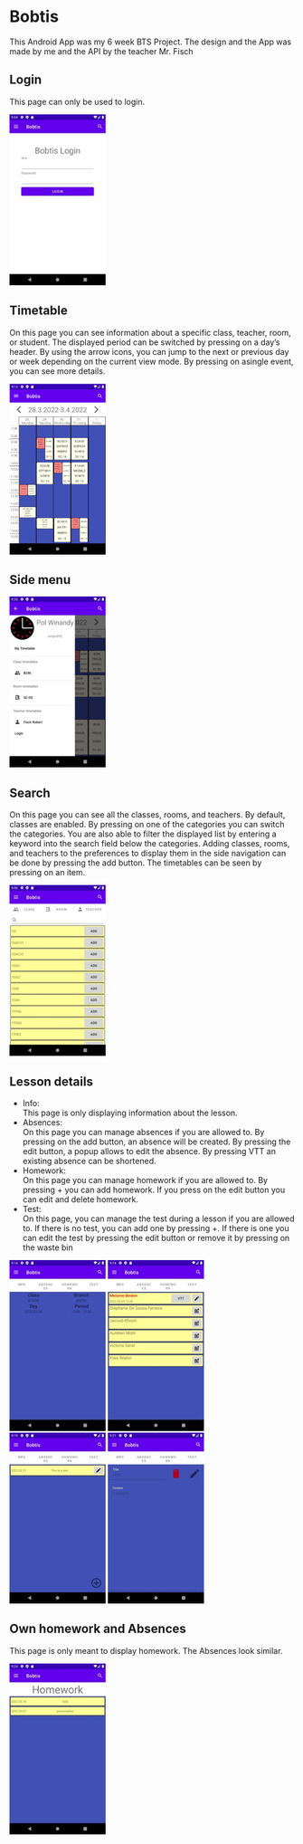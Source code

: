 # Bobtis

This Android App was my 6 week BTS Project. The design and the App was made by me and the API by the teacher Mr. Fisch 

## Login

This page can only be used to login.

<img src="Readme_Images\Login.jpg" alt="drawing" width="170px" height="302" />

## Timetable

On this page you can see information about a specific class, teacher, room, or student. The displayed period can be switched by pressing on a day’s header. By using the arrow icons, you can jump to the next or previous day or week depending on the current view mode. By pressing on asingle event, you can see more details.

<img src="Readme_Images\Timetable.png" alt="drawing" width="170px" height="302" />

## Side menu
<img src="Readme_Images\SidePanel.jpg" alt="drawing" width="170px" height="302" />

## Search

On this page you can see all the classes, rooms, and teachers. By default, classes are enabled. By pressing on one of the categories you can switch the categories. You are also able to filter the displayed list by entering a keyword into the search field below the categories. Adding classes, rooms, and teachers to the preferences to display them in the side navigation can be done by pressing the add button. The timetables can be seen by pressing on an item.

<img src="Readme_Images\Search.jpg" alt="drawing" width="170px" height="302" />

## Lesson details

- Info:  
This page is only displaying information about the lesson.  
- Absences:  
On this page you can manage absences if you are allowed to. By pressing on the add
button, an absence will be created. By pressing the edit button, a popup allows to edit the
absence. By pressing VTT an existing absence can be shortened.  
- Homework:  
On this page you can manage homework if you are allowed to. By pressing + you can
add homework. If you press on the edit button you can edit and delete homework.  
- Test:  
On this page, you can manage the test during a lesson if you are allowed to. If there is no
test, you can add one by pressing +. If there is one you can edit the test by pressing the edit
button or remove it by pressing on the waste bin

<img src="Readme_Images\LessonDetails.jpg" alt="drawing" width="170px" height="302" />
<img src="Readme_Images\LessonAbsences.jpg" alt="drawing" width="170px" height="302" />
<img src="Readme_Images\LessonHomework.jpg" alt="drawing" width="170px" height="302" />
<img src="Readme_Images\LessonTest.jpg" alt="drawing" width="170px" height="302" />

## Own homework and Absences

This page is only meant to display homework. The Absences look similar.

<img src="Readme_Images\MyHomework.jpg" alt="drawing" width="170px" height="302" />
